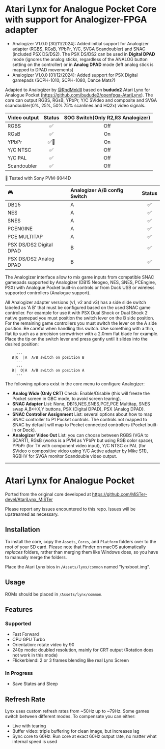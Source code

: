 # Atari Lynx for Analogue Pocket Core with support for Analogizer-FPGA adapter
* Analogizer V1.0.0 [30/11/2024]: Added initial support for Analogizer adapter (RGBS, RGsB,   YPbPr, Y/C, SVGA Scandoubler) and SNAC (included PSX DS/DS2). The PSX DS/DS2
  can be used in **Digital DPAD** mode (ignores the analog sticks, regardless of the ANALOG button setting on the controller) or in **Analog DPAD** mode (left analog stick is mapped to DPAD movements)
* Analogizer V1.0.0 [01/12/2024]: Added support for PSX Digital gamepads (SCPH-1010, SCPH-1080, Dance Mats?) 
  
Adapted to Analogizer by [@RndMnkIII](https://github.com/RndMnkIII) based on **budude2** Atari Lynx for Analogue Pocket (https://github.com/budude2/openfpga-AtariLynx).
The core can output RGBS, RGsB, YPbPr, Y/C SVideo and composite and SVGA scandoubler(0%, 25%, 50% 75% scanlines and HQ2x) video signals. 

| Video output | Status | SOG Switch(Only R2,R3 Analogizer) |
| :----------- | :----: | :-------------------------------: |     
| RGBS         |  ✅    |     Off                           |
| RGsB         |  ✅    |     On                            |
| YPbPr        |  ✅🔹  |     On                            |
| Y/C NTSC     |  ✅    |     Off                           |
| Y/C PAL      |  ✅    |     Off                           |
| Scandoubler  |  ✅    |     Off                           |

🔹 Tested with Sony PVM-9044D

| :video_game:            | Analogizer A/B config Switch | Status |
| :---------------------- | :--------------------------- | :----: |
| DB15                    | A                            |  ✅    |
| NES                     | A                            |  ✅    |
| SNES                    | A                            |  ✅    |
| PCENGINE                | A                            |  ✅    |
| PCE MULTITAP            | A                            |  ✅    |
| PSX DS/DS2 Digital DPAD | B                            |  ✅    |
| PSX DS/DS2 Analog  DPAD | B                            |  ✅    |

The Analogizer interface allow to mix game inputs from compatible SNAC gamepads supported by Analogizer (DB15 Neogeo, NES, SNES, PCEngine, PSX) with Analogue Pocket built-in controls or from Dock USB or wireless supported controllers (Analogue support).

All Analogizer adapter versions (v1, v2 and v3) has a side slide switch labeled as 'A B' that must be configured based on the used SNAC game controller.
For example for use it with PSX Dual Shock or Dual Shock 2 native gamepad you must position the switch lever on the B side position. For the remaining
game controllers you must switch the lever on the A side position. 
Be careful when handling this switch. Use something with a thin, flat tip such as a precision screwdriver with a 2.0mm flat blade for example. Place the tip on the switch lever and press gently until it slides into the desired position:
```
     ---
   B|O  |A  A/B switch on position B
     ---   
     ---
   B|  O|A  A/B switch on position A
     ---
``` 

The following options exist in the core menu to configure Analogizer:
* **Analog Wide (Only CRT)** Check: Enable/Disable (this will freeze the Pocket screen in GBC mode, to avoid screen tearing).
* **SNAC Adapter** List: None, DB15,NES,SNES,PCE,PCE Multitap, SNES swap A,B<->X,Y buttons, PSX (Digital DPAD), PSX (Analog DPAD).
* **SNAC Controller Assignment** List: several options about how to map SNAC controller to P1 Pocket controls. The controls not mapped to SNAC by default will map to Pocket connected controllers (Pocket built-in or Dock).
* **Analogizer Video Out** List: you can choose between RGBS (VGA to SCART), RGsB (works is a PVM as YPbPr but using RGB color space), YPbPr (for TV with component video input),
Y/C NTSC or PAL (for SVideo o compositive video using Y/C Active adapter by Mike S11), RGBHV for SVGA monitor Scandouble video output.

-----------------------------------------------------------------------------------------------------

# Atari Lynx for Analogue Pocket
Ported from the original core developed at https://github.com/MiSTer-devel/AtariLynx_MiSTer

Please report any issues encountered to this repo. Issues will be upstreamed as necessary.

## Installation
To install the core, copy the `Assets`, `Cores`, and `Platform` folders over to the root of your SD card. Please note that Finder on macOS automatically _replaces_ folders, rather than merging them like Windows does, so you have to manually merge the folders.

Place the Atari Lynx bios in `/Assets/lynx/common` named "lynxboot.img".

## Usage
ROMs should be placed in `/Assets/lynx/common`.

## Features

### Supported
* Fast Forward
* CPU GPU Turbo
* Orientation: rotate video by 90
* 240p mode: doubled resolution, mainly for CRT output (Rotation does not work in this mode)
* Flickerblend: 2 or 3 frames blending like real Lynx Screen

### In Progress
* Save States and Sleep

## Refresh Rate
Lynx uses custom refresh rates from ~50Hz up to ~79Hz. Some games switch between different modes. To compensate you can either:
* Live with tearing
* Buffer video: triple buffering for clean image, but increases lag
* Sync core to 60Hz: Run core at exact 60Hz output rate, no matter what internal speed is used
